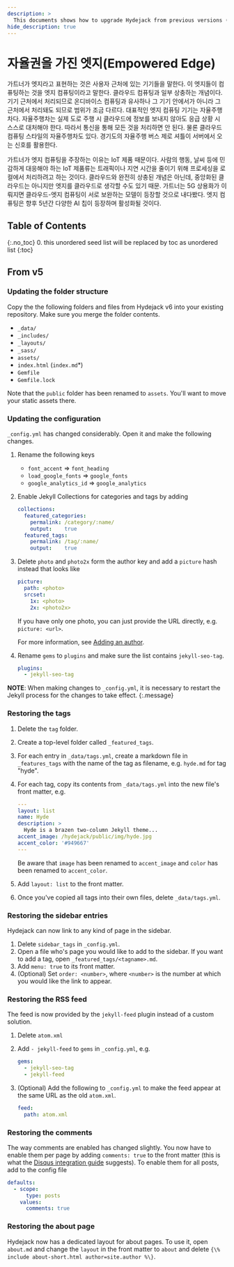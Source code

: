 ```yaml
---
description: >
  This documents shows how to upgrade Hydejack from previous versions (v5) in a step-by-step manner.
hide_description: true
---
```


# 자율권을 가진 엣지(Empowered Edge)
가트너가 엣지라고 표현하는 것은 사용자 근처에 있는 기기들을 말한다. 이 엣지들이 컴퓨팅하는 것을 엣지 컴퓨팅이라고 말한다. 클라우드 컴퓨팅과 일부 상충하는 개념이다. 기기 근처에서 처리되므로 온디바이스 컴퓨팅과 유사하나 그 기기 안에서가 아니라 그 근처에서 처리돼도 되므로 범위가 조금 다르다. 대표적인 엣지 컴퓨팅 기기는 자율주행차다. 자율주행차는 실제 도로 주행 시 클라우드에 정보를 보내지 않아도 응급 상황 시 스스로 대처해야 한다. 따라서 통신을 통해 모든 것을 처리하면 안 된다. 물론 클라우드 컴퓨팅 스타일의 자율주행차도 있다. 경기도의 자율주행 버스 제로 셔틀이 서버에서 오는 신호를 활용한다.
 
가트너가 엣지 컴퓨팅을 주장하는 이유는 IoT 제품 때문이다. 사람의 행동, 날씨 등에 민감하게 대응해야 하는 IoT 제품류는 트래픽이나 지연 시간을 줄이기 위해 프로세싱을 로컬에서 처리하려고 하는 것이다. 클라우드와 완전히 상충된 개념은 아닌데, 중앙화된 클라우드는 아니지만 엣지를 클라우드로 생각할 수도 있기 때문. 가트너는 5G 상용화가 이뤄지면 클라우드-엣지 컴퓨팅이 서로 보완하는 모델이 등장할 것으로 내다봤다. 엣지 컴퓨팅은 향후 5년간 다양한 AI 칩이 등장하며 활성화될 것이다.

## Table of Contents
{:.no_toc}
0. this unordered seed list will be replaced by toc as unordered list
{:toc}

## From v5
### Updating the folder structure
Copy the the following folders and files from Hydejack v6 into your existing repository. Make sure you merge the folder contents.

* `_data/`
* `_includes/`
* `_layouts/`
* `_sass/`
* `assets/`
* `index.html` (`index.md`\*)
* `Gemfile`
* `Gemfile.lock`

Note that the `public` folder has been renamed to `assets`.
You'll want to move your static assets there.

### Updating the configuration
`_config.yml` has changed considerably. Open it and make the following changes.

1.  Rename the following keys

    * `font_accent` => `font_heading`
    * `load_google_fonts` => `google_fonts`
    * `google_analytics_id` => `google_analytics`

2.  Enable Jekyll Collections for categories and tags by adding

    ~~~yml
    collections:
      featured_categories:
        permalink: /category/:name/
        output:    true
      featured_tags:
        permalink: /tag/:name/
        output:    true
    ~~~

3.  Delete `photo` and `photo2x` form the author key and add a `picture` hash instead that looks like

    ~~~yml
    picture:
      path: <photo>
      srcset:
        1x: <photo>
        2x: <photo2x>
    ~~~

    If you have only one photo, you can just provide the URL directly, e.g. `picture: <url>`.

    For more information, see [Adding an author](config.md#adding-an-author).

4.  Rename `gems` to `plugins` and make sure the list contains `jekyll-seo-tag`.

    ~~~yml
    plugins:
      - jekyll-seo-tag
    ~~~


**NOTE**: When making changes to `_config.yml`, it is necessary to restart the Jekyll process for the changes to take effect.
{:.message}


### Restoring the tags
1.  Delete the `tag` folder.
2.  Create a top-level folder called `_featured_tags`.
3.  For each entry in `_data/tags.yml`, create a markdown file in `_features_tags` with the name of the tag as filename,
    e.g. `hyde.md` for tag "hyde".
4.  For each tag, copy its contents from `_data/tags.yml` into the new file's front matter, e.g.

    ~~~yml
    ---
    layout: list
    name: Hyde
    description: >
      Hyde is a brazen two-column Jekyll theme...
    accent_image: /hydejack/public/img/hyde.jpg
    accent_color: '#949667'
    ---
    ~~~

    Be aware that `image` has been renamed to `accent_image` and `color` has been renamed to `accent_color`.

5. Add `layout: list` to the front matter.
6. Once you've copied all tags into their own files, delete `_data/tags.yml`.

### Restoring the sidebar entries
Hydejack can now link to any kind of page in the sidebar.

1. Delete `sidebar_tags` in `_config.yml`.
2. Open a file who's page you would like to add to the sidebar. If you want to add a tag, open `_featured_tags/<tagname>.md`.
3. Add `menu: true` to its front matter.
4. (Optional) Set `order: <number>`, where `<number>` is the number at which you would like the link to appear.

### Restoring the RSS feed
The feed is now provided by the `jekyll-feed` plugin instead of a custom solution.

1.  Delete `atom.xml`
2.  Add `- jekyll-feed` to `gems` in `_config.yml`, e.g.

    ~~~yml
    gems:
      - jekyll-seo-tag
      - jekyll-feed
    ~~~

3.  (Optional) Add the following to `_config.yml` to make the feed appear at the same URL as the old `atom.xml`.

    ~~~yml
    feed:
      path: atom.xml
    ~~~

### Restoring the comments
The way comments are enabled has changed slightly.
You now have to enable them per page by adding `comments: true` to the front matter
(this is what the [Disqus integration guide](https://disqus.com/admin/install/platforms/jekyll/) suggests).
To enable them for all posts, add to the config file

```yml
defaults:
  - scope:
      type: posts
    values:
      comments: true
```

### Restoring the about page
Hydejack now has a dedicated layout for about pages.
To use it, open `about.md` and change the `layout` in the front matter to `about`
and delete `{\% include about-short.html author=site.author %\}`.
